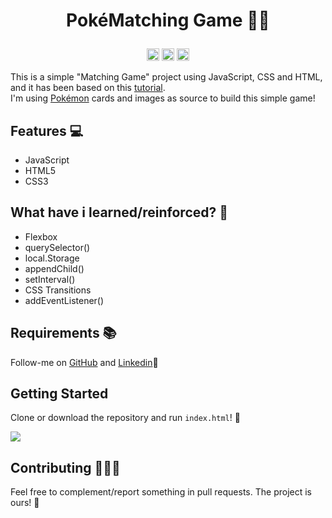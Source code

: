 <h1><p align="center">PokéMatching Game 🌱🧩</p></h1>
<p align="center"><code><img height="20" src="https://cdn.jsdelivr.net/gh/devicons/devicon/icons/javascript/javascript-original.svg"></code>
<code><img height="20" src="https://cdn.jsdelivr.net/gh/devicons/devicon/icons/css3/css3-original.svg"></code>
<code><img height="20" src="https://cdn.jsdelivr.net/gh/devicons/devicon/icons/html5/html5-original.svg"></code>
</p>

This is a simple "Matching Game" project using JavaScript, CSS and HTML, and it has been based on this [tutorial](https://www.youtube.com/watch?v=NV88N1r2Qkg).</br>
I'm using [Pokémon](https://www.pokemon.com/) cards and images as source to build this simple game!

## Features 💻

-   JavaScript
-   HTML5
-   CSS3

## What have i learned/reinforced? 🤨

-   Flexbox
-   querySelector()
-   local.Storage
-   appendChild()
-   setInterval()
-   CSS Transitions
-   addEventListener()

## Requirements 📚

Follow-me on [GitHub](https://github.com/zec4o/)  and [Linkedin](http://www.linkedin.com.br/in/jose-malty)🤣

## Getting Started

Clone or download the repository and run ```index.html```! 🤖

<kbd> <img src="https://user-images.githubusercontent.com/50798883/197306866-bb1e7d1a-5b8f-4605-8d68-b4b1f8c7948a.gif" /> </kbd>

## Contributing 👨‍💻🤝

Feel free to complement/report something in pull requests. The project is ours! 🤝

